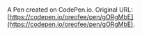 # 

A Pen created on CodePen.io. Original URL: [https://codepen.io/oreofee/pen/gORgMbE](https://codepen.io/oreofee/pen/gORgMbE).


